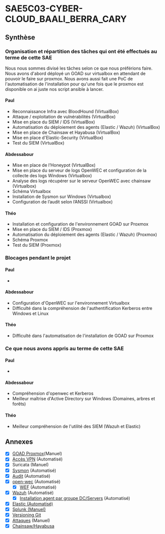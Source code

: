 # SAE5C03-CYBER-CLOUD_BAALI_BERRA_CARY

## Synthèse

### Organisation et répartition des tâches qui ont été effectués au terme de cette SAE

Nous nous sommes divisé les tâches selon ce que nous préférions faire. Nous avons d'abord déployé un GOAD sur virtualbox en attendant de pouvoir le faire sur proxmox. Nous avons aussi fait une PoC de l'automatisation de l'installation pour qu'une fois que le proxmox est disponible on ai juste nos script ansible à lancer.

#### Paul

- Reconnaissance Infra avec BloodHound (VirtualBox)
- Attaque / exploitation de vulnérabilités (VirtualBox)
- Mise en place du SIEM / IDS (VirtualBox)
- Automatisation du déploiement des agents (Elastic / Wazuh) (VirtualBox)
- Mise en place de Chainsaw et Hayabusa (VirtualBox)
- Mise en place d'Elastic-Security (VirtualBox)
- Test du SIEM (VirtualBox)

#### Abdessabour

- Mise en place de l’Honeypot (VirtualBox)
- Mise en place du serveur de logs OpenWEC et configuration de la collecte des logs Windows (Virtualbox)
- Analyse des logs récupérer sur le serveur OpenWEC avec chainsaw (Virtualbox)
- Schéma Virtualbox
- Installation de Sysmon sur Windows (Virtualbox)
- Configuration de l’audit selon l’ANSSI (Virtualbox)

#### Théo

- Installation et configuration de l'environnement GOAD sur Proxmox
- Mise en place du SIEM / IDS (Proxmox)
- Automatisation du déploiement des agents (Elastic / Wazuh) (Proxmox)
- Schéma Proxmox
- Test du SIEM (Proxmox)

### Blocages pendant le projet

#### Paul

- 

#### Abdessabour

- Configuration d'OpenWEC sur l'environnement Virtualbox
- Difficulté dans la compréhension de l'authentification Kerberos entre Windows et Linux

#### Théo

- Difficulté dans l'automatisation de l'installation de GOAD sur Proxmox

### Ce que nous avons appris au terme de cette SAE

#### Paul

- 

#### Abdessabour

- Compréhension d'openwec et Kerberos
- Meilleur maîtrise d'Active Directory sur Windows (Domaines, arbres et forêts)

#### Théo

- Meilleur compréhension de l'utilité des SIEM (Wazuh et Elastic)

## Annexes

- [x] [GOAD Proxmox](CR/goad_proxmox.pdf)(Manuel)
- [x] [Accès VPN](CR/vpn.md) (Automatisé)
- [x] Suricata (Manuel)
- [x] [Sysmon](CR/sysmon.md) (Automatisé)
- [x] [Audit](CR/audit.md) (Automatisé)
- [x] [open-wec](CR/openwec.md) (Automatisé)
	- [x] [WEF](CR/wef.md) (Automatisé)
- [x] [Wazuh](CR/wazuh.md) (Automatisé)
	- [x] [Installation agent par groupe DC/Servers](CR/wazuh-agent.md) (Automatisé)
- [x] [Elastic (Automatisé)](CR/deploiement_elastic.md)
- [x] [Splunk (Manuel)](CR/install_splunk.md)
- [x] [Versioning Git](CR/git.md)
- [x] [Attaques](CR/Pentest_GOAD.md) (Manuel)
- [x] [Chainsaw/Hayabusa](CR/log-analyze.md)
